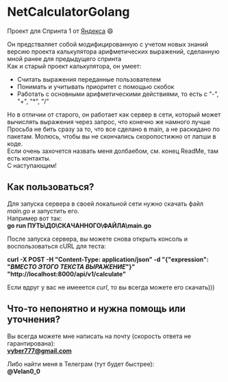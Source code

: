 # NetCalculatorGolang
Проект для Спринта 1 от [Яндекса](https://lms.yandex.ru/) :smile:

Он предстваляет собой модифицированную с учетом новых знаний версию проекта калькулятора арифметических выражений, сделанную мной ранее для предыдущего спринта  
Как и старый проект калькулятора, он умеет:
- Считать выражения переданные пользователем
- Понимать и учитывать приоритет с помощью скобок
- Работать с основными арифметическими действиями, то есть с "-", "+", "*", "/"

Но в отличии от старого, он работает как сервер в сети, который может вычислять выражения через запрос, что конечно же намного лучше  
Просьба не бить сразу за то, что все сделано в main, а не раскидано по пакетам. Молюсь, чтобы вы не скончались скоропостижно от лапши в коде.  
Если очень захочется назвать меня долбаебом, см. конец ReadMe, там есть контакты.  
С наступающим!

## Как пользоваться?

Для запуска сервера в своей локальной сети нужно скачать файл *main.go* и запустить его.  
Например вот так:  
**go run ПУТЬ\ДО\СКАЧАННОГО\ФАЙЛА\main.go**  

После запуска сервера, вы можете снова открыть консоль и воспользоваться cURL для теста:  

**curl -X POST -H "Content-Type: application/json" -d "{\"expression\": \"*ВМЕСТО ЭТОГО ТЕКСТА ВЫРАЖЕНИЕ*\"}" "http://localhost:8000/api/v1/calculate"**

Если вдруг у вас не имееется *curl*, то вы всегда можете его скачать)))

## Что-то непонятно и нужна помощь или уточнения?

Вы всегда можете мне написать на почту (скорость ответа не гарантирована):  
    **vyber777@gmail.com**  

Либо найти меня в Телеграм (тут будет быстрее):  
    **@Velan0_0**  
